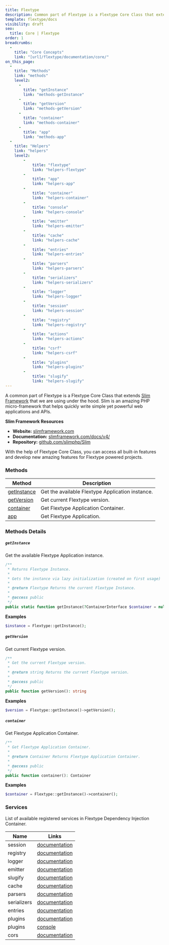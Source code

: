 ```yaml
---
title: Flextype
description: Common part of Flextype is a Flextype Core Class that extends Slim Framework that we are using under the hood. Slim is amazing PHP micro framework that helps quickly write simple yet powerful web applications and APIs.
template: flextype/docs
visibility: draft
seo:
  title: Core | Flextype
order: 1
breadcrumbs:
  -
    title: "Core Concepts"
    link: "[url]/flextype/documentation/core/"
on_this_page:
  -
    title: "Methods"
    link: "methods"
    level2:
      -
        title: "getInstance"
        link: "methods-getInstance"
      -
        title: "getVersion"
        link: "methods-getVersion"
      -
        title: "container"
        link: "methods-container"
      -
        title: "app"
        link: "methods-app"
  -
    title: "Helpers"
    link: "helpers"
    level2:
        -
            title: "flextype"
            link: "helpers-flextype"
        -
            title: "app"
            link: "helpers-app"
        -
            title: "container"
            link: "helpers-container"
        -
            title: "console"
            link: "helpers-console"
        -
            title: "emitter"
            link: "helpers-emitter"
        -
            title: "cache"
            link: "helpers-cache"
        -
            title: "entries"
            link: "helpers-entries"
        -
            title: "parsers"
            link: "helpers-parsers"
        -
            title: "serializers"
            link: "helpers-serializers"
        -
            title: "logger"
            link: "helpers-logger"
        -
            title: "session"
            link: "helpers-session"
        -
            title: "registry"
            link: "helpers-registry"
        -
            title: "actions"
            link: "helpers-actions"
        -
            title: "csrf"
            link: "helpers-csrf"
        -
            title: "plugins"
            link: "helpers-plugins"
        -
            title: "slugify"
            link: "helpers-slugify"
---
```


A common part of Flextype is a Flextype Core Class that extends [Slim Framework](//slimframework.com) that we are using under the hood. Slim is an amazing PHP micro-framework that helps quickly write simple yet powerful web applications and APIs.

**Slim Framework Resources**
* **Website:** [slimframework.com](//slimframework.com)
* **Documentation:** [slimframework.com/docs/v4/](//slimframework.com/docs/v4/)
* **Repository:** [github.com/slimphp/Slim](//github.com/slimphp/Slim)


With the help of Flextype Core Class, you can access all built-in features and develop new amazing features for Flextype powered projects.

### <a name="methods"></a> Methods

<table>
    <thead>
        <tr>
            <th>Method</th>
            <th>Description</th>
        </tr>
    </thead>
    <tbody>
        <tr>
            <td><a href="#methods-getInstance">getInstance</a></td>
            <td>Get the available Flextype Application instance.</td>
        </tr>
        <tr>
            <td><a href="#methods-getVersion">getVersion</a></td>
            <td>Get current Flextype version.</td>
        </tr>
        <tr>
            <td><a href="#methods-container">container</a></td>
            <td>Get Flextype Application Container.</td>
        </tr>
        <tr>
            <td><a href="#methods-app">app</a></td>
            <td>Get Flextype Application.</td>
        </tr>
    </tbody>
</table>

### Methods Details

##### <a name="methods-getInstance"></a> `getInstance`

Get the available Flextype Application instance.

```php
/**
 * Returns Flextype Instance.
 *
 * Gets the instance via lazy initialization (created on first usage)
 *
 * @return Flextype Returns the current Flextype Instance.
 *
 * @access public
 */
public static function getInstance(?ContainerInterface $container = null): Flextype
```

**Examples**

```php
$instance = Flextype::getInstance();
```

##### <a name="methods-getVersion"></a> `getVersion`

Get current Flextype version.

```php
/**
 * Get the current Flextype version.
 *
 * @return string Returns the current Flextype version.
 *
 * @access public
 */
public function getVersion(): string
```

**Examples**

```php
$version = Flextype::getInstance()->getVersion();
```

##### <a name="methods-container"></a> `container`

Get Flextype Application Container.

```php
/**
 * Get Flextype Application Container.
 *
 * @return Container Returns Flextype Application Container.
 *
 * @access public
 */
public function container(): Container
```

**Examples**

```php
$container = Flextype::getInstance()->container();
```

### Services <a name="services"></a>

List of available registered services in Flextype Dependency Injection Container.

<table>
    <thead>
        <tr>
            <th>Name</th>
            <th>Links</th>
        </tr>
    </thead>
    <tbody>
        <tr>
            <td>session</td>
            <td><a href="https://awilum.github.io/glowyphp/session/">documentation</a></td>
        </tr>
        <tr>
            <td>registry</td>
            <td><a href="https://awilum.github.io/glowyphp/registry/">documentation</a></td>
        </tr>
        <tr>
            <td>logger</td>
            <td><a href="https://github.com/Seldaek/monolog">documentation</a></td>
        </tr>
        <tr>
            <td>emitter</td>
            <td><a href="https://event.thephpleague.com">documentation</a></td>
        </tr>
        <tr>
            <td>slugify</td>
            <td><a href="https://github.com/cocur/slugify">documentation</a></td>
        </tr>
        <tr>
            <td>cache</td>
            <td><a href="https://www.phpfastcache.com">documentation</a></td>
        </tr>
        <tr>
            <td>parsers</td>
            <td><a href="[url]/flextype/documentation/core/parsers">documentation</a></td>
        </tr>
        <tr>
            <td>serializers</td>
            <td><a href="[url]/flextype/documentation/core/serializers">documentation</a></td>
        </tr>
        <tr>
            <td>entries</td>
            <td><a href="[url]/flextype/documentation/core/entries">documentation</a></td>
        </tr>
        <tr>
            <td>plugins</td>
            <td><a href="[url]/flextype/documentation/core/plugins">documentation</a></td>
        </tr>
        <tr>
            <td>plugins</td>
            <td><a href="[url]/flextype/documentation/core/console">console</a></td>
        </tr>
        <tr>
            <td>cors</td>
            <td><a href="#">documentation</a></td>
        </tr>
    </tbody>
</table>
